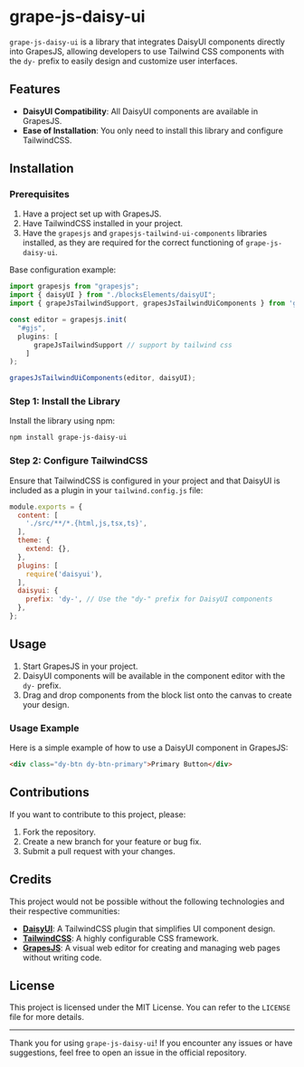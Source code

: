 # grape-js-daisy-ui

`grape-js-daisy-ui` is a library that integrates DaisyUI components directly into GrapesJS, allowing developers to use Tailwind CSS components with the `dy-` prefix to easily design and customize user interfaces.

## Features

- **DaisyUI Compatibility**: All DaisyUI components are available in GrapesJS.
- **Ease of Installation**: You only need to install this library and configure TailwindCSS.

## Installation

### Prerequisites

1. Have a project set up with GrapesJS.
2. Have TailwindCSS installed in your project.
3. Have the `grapesjs` and `grapesjs-tailwind-ui-components` libraries installed, as they are required for the correct functioning of `grape-js-daisy-ui`.

Base configuration example:

```javascript
import grapesjs from "grapesjs";
import { daisyUI } from "./blocksElements/daisyUI";
import { grapeJsTailwindSupport, grapesJsTailwindUiComponents } from 'grapesjs-tailwind-ui-components';

const editor = grapesjs.init(
  "#gjs",
  plugins: [
      grapeJsTailwindSupport // support by tailwind css
    ]
);

grapesJsTailwindUiComponents(editor, daisyUI);
```

### Step 1: Install the Library

Install the library using npm:

```bash
npm install grape-js-daisy-ui
```

### Step 2: Configure TailwindCSS

Ensure that TailwindCSS is configured in your project and that DaisyUI is included as a plugin in your `tailwind.config.js` file:

```javascript
module.exports = {
  content: [
    './src/**/*.{html,js,tsx,ts}',
  ],
  theme: {
    extend: {},
  },
  plugins: [
    require('daisyui'),
  ],
  daisyui: {
    prefix: 'dy-', // Use the "dy-" prefix for DaisyUI components
  },
};
```


## Usage

1. Start GrapesJS in your project.
2. DaisyUI components will be available in the component editor with the `dy-` prefix.
3. Drag and drop components from the block list onto the canvas to create your design.

### Usage Example

Here is a simple example of how to use a DaisyUI component in GrapesJS:

```html
<div class="dy-btn dy-btn-primary">Primary Button</div>
```

## Contributions

If you want to contribute to this project, please:

1. Fork the repository.
2. Create a new branch for your feature or bug fix.
3. Submit a pull request with your changes.

## Credits

This project would not be possible without the following technologies and their respective communities:

- **[DaisyUI](https://daisyui.com/)**: A TailwindCSS plugin that simplifies UI component design.
- **[TailwindCSS](https://tailwindcss.com/)**: A highly configurable CSS framework.
- **[GrapesJS](https://grapesjs.com/)**: A visual web editor for creating and managing web pages without writing code.

## License

This project is licensed under the MIT License. You can refer to the `LICENSE` file for more details.

---

Thank you for using `grape-js-daisy-ui`! If you encounter any issues or have suggestions, feel free to open an issue in the official repository.
